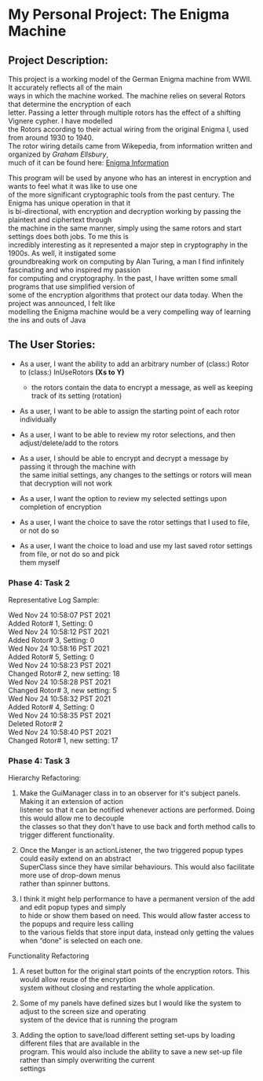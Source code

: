 # My Personal Project: The Enigma Machine

## Project Description:
This project is a working model of the German Enigma machine from WWII. It accurately reflects all of the main  
ways in which the machine worked. The machine relies on several Rotors that determine the encryption of each  
letter. Passing a letter through multiple rotors has the effect of a shifting Vignere cypher. I have modelled  
the Rotors according to their actual wiring from the original Enigma I, used from around 1930 to 1940.  
The rotor wiring details came from Wikepedia, from information written and organized by *Graham Ellsbury*,  
much of it can be found here: [Enigma Information](http://www.ellsbury.com/enigmabombe.htm)

This program will be used by anyone who has an interest in encryption and wants to feel what it was like to use one  
of the more significant cryptographic tools from the past century. The Enigma has unique operation in that it  
is bi-directional, with encryption and decryption working by passing the plaintext and ciphertext through  
the machine in the same manner, simply using the same rotors and start settings does both jobs. To me this is  
incredibly interesting as it represented a major step in cryptography in the 1900s. As well, it instigated some  
groundbreaking work on computing by Alan Turing, a man I find infinitely fascinating and who inspired my passion  
for computing and cryptography. In the past, I have written some small programs that use simplified version of  
some of the encryption algorithms that protect our data today. When the project was announced, I felt like  
modelling the Enigma machine would be a very compelling way of learning the ins and outs of Java

## The User Stories:

- As a user, I want the ability to add an arbitrary number of (class:) Rotor to (class:) InUseRotors **(Xs to Y)**
  - the rotors contain the data to encrypt a message, as well as keeping track of its setting (rotation)
- As a user, I want to be able to assign the starting point of each rotor individually
- As a user, I want to be able to review my rotor selections, and then adjust/delete/add to the rotors
- As a user, I should be able to encrypt and decrypt a message by passing it through the machine with  
the same initial settings, any changes to the settings or rotors will mean that decryption will not work
- As a user, I want the option to review my selected settings upon completion of encryption 

- As a user, I want the choice to save the rotor settings that I used to file, or not do so
- As a user, I want the choice to load and use my last saved rotor settings from file, or not do so and pick  
them myself

### Phase 4: Task 2

Representative Log Sample:

Wed Nov 24 10:58:07 PST 2021  
Added Rotor# 1, Setting: 0  
Wed Nov 24 10:58:12 PST 2021  
Added Rotor# 3, Setting: 0  
Wed Nov 24 10:58:16 PST 2021  
Added Rotor# 5, Setting: 0  
Wed Nov 24 10:58:23 PST 2021  
Changed Rotor# 2, new setting: 18  
Wed Nov 24 10:58:28 PST 2021  
Changed Rotor# 3, new setting: 5  
Wed Nov 24 10:58:32 PST 2021  
Added Rotor# 4, Setting: 0  
Wed Nov 24 10:58:35 PST 2021  
Deleted Rotor# 2  
Wed Nov 24 10:58:40 PST 2021  
Changed Rotor# 1, new setting: 17  

### Phase 4: Task 3

Hierarchy Refactoring:

1. Make the GuiManager class in to an observer for it's subject panels. Making it an extension of action  
listener so that it can be notified whenever actions are performed. Doing this would allow me to decouple  
the classes so that they don't have to use back and forth method calls to trigger different functionality.

2. Once the Manger is an actionListener, the two triggered popup types could easily extend on an abstract  
SuperClass since they have similar behaviours. This would also facilitate more use of drop-down menus  
rather than spinner buttons.

3. I think it might help performance to have a permanent version of the add and edit popup types and simply  
to hide or show them based on need. This would allow faster access to the popups and require less calling  
to the various fields that store input data, instead only getting the values when “done” is selected on each one.

Functionality Refactoring

1. A reset button for the original start points of the encryption rotors. This would allow reuse of the encryption  
system without closing and restarting the whole application.

2. Some of my panels have defined sizes but I would like the system to adjust to the screen size and operating  
system of the device that is running the program

3. Adding the option to save/load different setting set-ups by loading different files that are available in the  
program. This would also include the ability to save a new set-up file rather than simply overwriting the current  
settings 
